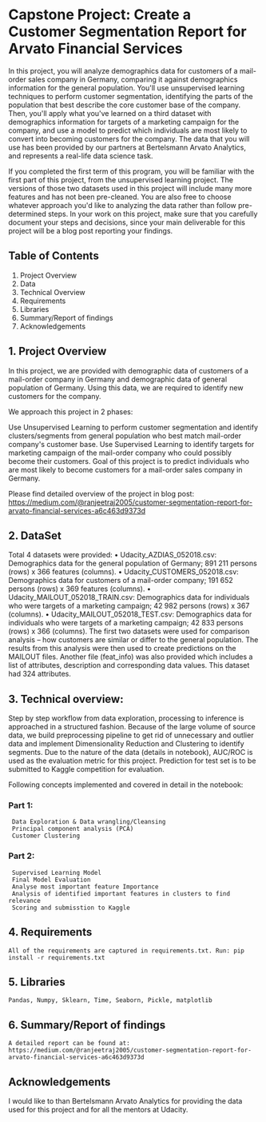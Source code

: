# Capstone Project: Create a Customer Segmentation Report for Arvato Financial Services

In this project, you will analyze demographics data for customers of a mail-order sales company in Germany, comparing it against demographics information for the general population. You'll use unsupervised learning techniques to perform customer segmentation, identifying the parts of the population that best describe the core customer base of the company. Then, you'll apply what you've learned on a third dataset with demographics information for targets of a marketing campaign for the company, and use a model to predict which individuals are most likely to convert into becoming customers for the company. The data that you will use has been provided by our partners at Bertelsmann Arvato Analytics, and represents a real-life data science task.

If you completed the first term of this program, you will be familiar with the first part of this project, from the unsupervised learning project. The versions of those two datasets used in this project will include many more features and has not been pre-cleaned. You are also free to choose whatever approach you'd like to analyzing the data rather than follow pre-determined steps. In your work on this project, make sure that you carefully document your steps and decisions, since your main deliverable for this project will be a blog post reporting your findings.


## Table of Contents

 1. Project Overview 
 2. Data 
 3. Technical Overview 
 4. Requirements 
 5. Libraries
 6. Summary/Report of findings 
 7. Acknowledgements


## 1. Project Overview
 In this project, we are provided with demographic data of customers of a mail-order company in Germany and demographic data of general population of Germany. Using this data, we are required to identify new customers for the company.

 We approach this project in 2 phases:

 Use Unsupervised Learning to perform customer segmentation and identify clusters/segments from general population who best match mail-order company's customer base.
 Use Supervised Learning to identify targets for marketing campaign of the mail-order company who could possibly become their customers.
 Goal of this project is to predict individuals who are most likely to become customers for a mail-order sales company in Germany.

 Please find detailed overview of the project in blog post: https://medium.com/@ranjeetraj2005/customer-segmentation-report-for-arvato-financial-services-a6c463d9373d

## 2. DataSet

 Total 4 datasets were provided: 
 • Udacity_AZDIAS_052018.csv: Demographics data for the general population of Germany; 891 211 persons (rows) x 366 features (columns). 
 • Udacity_CUSTOMERS_052018.csv: Demographics data for customers of a mail-order company; 191 652 persons (rows) x 369 features (columns). 
 • Udacity_MAILOUT_052018_TRAIN.csv: Demographics data for individuals who were targets of a marketing campaign; 42 982 persons (rows) x 367 (columns). 
 • Udacity_MAILOUT_052018_TEST.csv: Demographics data for individuals who were targets of a marketing campaign; 42 833 persons (rows) x 366 (columns). 
 The first two datasets were used for comparison analysis – how customers are similar or differ to the general population. The results from this analysis were then used to create predictions on the MAILOUT files. Another file (feat_info) was also provided which includes a list of attributes, description and corresponding data values. This dataset had 324 attributes.

## 3. Technical overview:

   Step by step workflow from data exploration, processing to inference is approached in a structured fashion. Because of the large volume of source data, we build preprocessing pipeline to get rid of unnecessary and outlier data and implement Dimensionality Reduction and Clustering to identify segments. Due to the nature of the data (details in notebook), AUC/ROC is used as the evaluation metric for this project. Prediction for test set is to be submitted to Kaggle competition for evaluation.

   Following concepts implemented and covered in detail in the notebook:

   ### Part 1:
     Data Exploration & Data wrangling/Cleansing
     Principal component analysis (PCA)
     Customer Clustering
   ### Part 2:
     Supervised Learning Model
     Final Model Evaluation
     Analyse most important feature Importance
     Analysis of identified important features in clusters to find relevance
     Scoring and submisstion to Kaggle

## 4. Requirements
    All of the requirements are captured in requirements.txt. Run: pip install -r requirements.txt

## 5. Libraries
    Pandas, Numpy, Sklearn, Time, Seaborn, Pickle, matplotlib

## 6. Summary/Report of findings
    A detailed report can be found at: https://medium.com/@ranjeetraj2005/customer-segmentation-report-for-arvato-financial-services-a6c463d9373d

## Acknowledgements
I would like to than Bertelsmann Arvato Analytics for providing the data used for this project and for all the mentors at Udacity.
